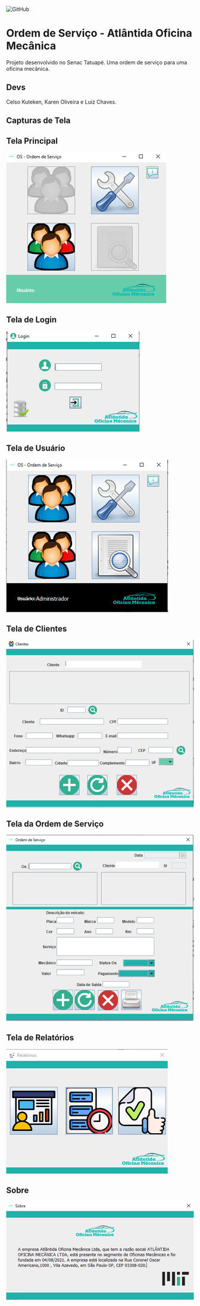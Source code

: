 ![GitHub](https://img.shields.io/github/license/karenoliveiraw/portfolio-java?style=for-the-badge)

# Ordem de Serviço - Atlântida Oficina Mecânica

Projeto desenvolvido no Senac Tatuapé. Uma ordem de serviço para uma oficina mecânica.

## Devs

Celso Kuteken, Karen Oliveira e Luiz Chaves.
## Capturas de Tela

## Tela Principal

![tela](https://github.com/karenoliveiraw/os-atlantida/blob/main/imgoficina/Main%20-%20Grupo%20atlantida.PNG)

## Tela de Login

![tela](https://github.com/karenoliveiraw/os-atlantida/blob/main/imgoficina/Login%20-%20Grupo%20atlantida.PNG)
## Tela de Usuário

![tela](https://github.com/karenoliveiraw/os-atlantida/blob/main/imgoficina/Usuarios%20-%20Grupo%20atlantida.PNG)
## Tela de Clientes
![tela](https://github.com/karenoliveiraw/os-atlantida/blob/main/imgoficina/Cliente%20-%20Grupo%20atlantida.PNG)
## Tela da Ordem de Serviço

![tela](https://github.com/karenoliveiraw/os-atlantida/blob/main/imgoficina/OS%20-%20Grupo%20atlantida.PNG)
## Tela de Relatórios

![tela](https://github.com/karenoliveiraw/os-atlantida/blob/main/imgoficina/Relatorios%20-%20Grupo%20atlantida.PNG)

## Sobre
![tela](https://github.com/karenoliveiraw/os-atlantida/blob/main/imgoficina/Sobre%20-%20Grupo%20atlantida.PNG)
